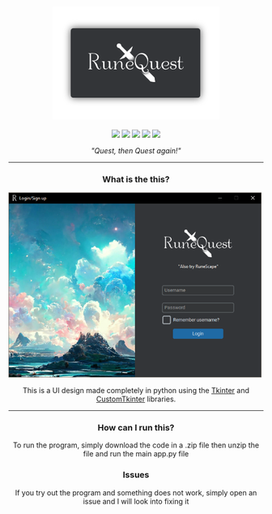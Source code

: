 <p align="center">
  <img src="github-assets/banner.png" />

  <br>
  <br>

  <!-- <img src="https://img.shields.io/badge/json-5E5C5C?style=for-the-badge&logo=json&logoColor=white" /> -->
  <img src="https://img.shields.io/badge/Python-FFD43B?style=for-the-badge&logo=python&logoColor=blue" />
  <img src="https://img.shields.io/badge/Windows-0078D6?style=for-the-badge&logo=windows&logoColor=white" />
  <img src="https://img.shields.io/badge/VSCode-0078D4?style=for-the-badge&logo=visual%20studio%20code&logoColor=white" />
  <img src="https://img.shields.io/github/issues-pr/ThatTakashi/Cyber-Runners?style=for-the-badge"/>
  <img src="https://img.shields.io/github/repo-size/ThatTakashi/Cyber-Runners?style=for-the-badge" />
  <p align="center"><i>"Quest, then Quest again!"</i></p>
  <hr>
</p>
<p align="center">
  <h3 align="center">What is the this?</h3>
  <img src="github-assets/login.png" width=500px/>
  <p align="center">This is a UI design made completely in python using the <a href = "https://docs.python.org/3/library/tkinter.html">Tkinter</a> and <a href = "https://github.com/TomSchimansky/CustomTkinter">CustomTkinter</a> libraries.</p>
</p>
<hr>
<p align="center">
  <h3 align="center">How can I run this?</h3>
  <p align="center">To run the program, simply download the code in a .zip file then unzip the file and run the main app.py file</p>
  <h3 align="center">Issues</h3>
  <p align="center">If you try out the program and something does not work, simply open an issue and I will look into fixing it</p>
</p>

